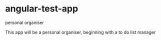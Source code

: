 # angular-test-app
personal organiser

This app will be a personal organiser, beginning with a to do list manager

